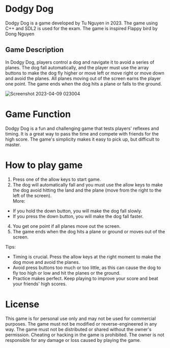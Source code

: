 # Dodgy Dog
Dodgy Dog is a game developed by Tu Nguyen in 2023. The game using C++ and SDL2 is used for the exam. The game is inspired Flappy bird by Dong Nguyen
## Game Description
In Dodgy Dog, players control a dog and navigate it to avoid a series of planes. The dog fall automatically, and the player must use the array buttons to make the dog fly higher or move left or move right or move down and avoid the planes. All planes moving out of the screen earns the player one point. The game ends when the dog hits a plane or falls to the ground.


![Screenshot 2023-04-09 023004](https://user-images.githubusercontent.com/125453238/230739892-f101390f-22a5-4f4b-a05a-efa16a80b289.png)
# Game Function
Dodgy Dog is a fun and challenging game that tests players' reflexes and timing. It is a great way to pass the time and compete with friends for the high score. The game's simplicity makes it easy to pick up, but difficult to master.
# How to play game
1. Press one of the allow keys to start game.
2. The dog will automatically fall and you must use the allow keys to make the dog avoid hitting the land and the plane (move from the right to the left of the screen).    
More:
- If you hold the down button, you will make the dog fall slowly.
- If you press the down button, you will make the dog fall faster.
4. You get one point if all planes move out the screen.
5. The game ends when the dog hits a plane or ground or moves out of the screen.  

Tips:
- Timing is crucial. Press the allow keys at the right moment to make the dog move and avoid the planes.
- Avoid press buttons too much or too little, as this can cause the dog to fly too high or low and hit the planes or the ground.
- Practice makes perfect. Keep playing to improve your score and beat your friends' high scores.
# License
This game is for personal use only and may not be used for commercial purposes. The game must not be modified or reverse-engineered in any way. The game must not be distributed or shared without the owner's permission. Cheating or hacking in the game is prohibited. The owner is not responsible for any damage or loss caused by playing the game.
